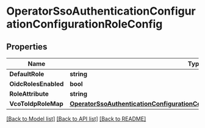 # OperatorSsoAuthenticationConfigurationConfigurationRoleConfig

## Properties

Name | Type | Description | Notes
------------ | ------------- | ------------- | -------------
**DefaultRole** | **string** |  | [optional] 
**OidcRolesEnabled** | **bool** |  | [optional] 
**RoleAttribute** | **string** |  | [optional] 
**VcoToIdpRoleMap** | [**OperatorSsoAuthenticationConfigurationConfigurationRoleConfigVcoToIdpRoleMap**](operator_sso_authentication_configuration_configuration_roleConfig_vcoToIdpRoleMap.md) |  | [optional] 

[[Back to Model list]](../README.md#documentation-for-models) [[Back to API list]](../README.md#documentation-for-api-endpoints) [[Back to README]](../README.md)


